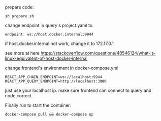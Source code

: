 prepare code:

```
sh prepare.sh
```

change endpoint in query's project.yaml to:

```
endpoint: ws://host.docker.internal:9944
```

if host.docker.internal not work, change it to 172.17.0.1

see more at here https://stackoverflow.com/questions/48546124/what-is-linux-equivalent-of-host-docker-internal

change frontend's environment in docker-compose.yml
```
REACT_APP_CHAIN_ENDPOINT=ws://localhost:9944
REACT_APP_QUERY_ENDPOINT=http://localhost:3000
```
just use your localhost ip.
make sure frontend can connect to query and node correct.

Finally run to start the container:

```
docker-compose pull && docker-compose up
```
